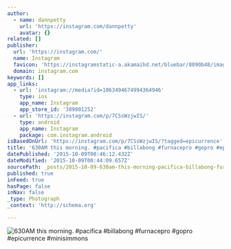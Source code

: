 ```yaml
---
author:
  - name: dannpetty
    url: 'https://instagram.com/dannpetty'
    avatar: {}
related: []
publisher:
  url: 'https://instagram.com/'
  name: Instagram
  favicon: 'https://instagramstatic-a.akamaihd.net/bluebar/8090b48/images/ico/favicon.ico'
  domain: instagram.com
keywords: []
app_links:
  - url: 'instagram://media?id=1063494674994364946'
    type: ios
    app_name: Instagram
    app_store_id: '389801252'
  - url: 'https://instagram.com/p/7CSsWzjwIS/'
    type: android
    app_name: Instagram
    package: com.instagram.android
isBasedOnUrl: 'https://instagram.com/p/7CSsWzjwIS/?tagged=epicurrence'
title: '630AM this morning. #pacifica #billabong #furnacepro #gopro #epicurrence #minisimmons'
datePublished: '2015-10-09T00:46:12.432Z'
dateModified: '2015-10-09T00:44:09.657Z'
sourcePath: _posts/2015-10-09-630am-this-morning-pacifica-billabong-furnacepro-gopro.md
published: true
inFeed: true
hasPage: false
inNav: false
_type: Photograph
_context: 'http://schema.org'

---
```

![630AM this morning&period; &num;pacifica &num;billabong &num;furnacepro &num;gopro &num;epicurrence &num;minisimmons](https://scontent.cdninstagram.com/hphotos-xaf1/t51.2885-15/s640x640/sh0.08/e35/11821648_1478600425798612_133173944_n.jpg)